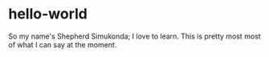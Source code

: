 # hello-world
So my name's Shepherd Simukonda; I love to learn. This is pretty most most of what I can say at the moment.
